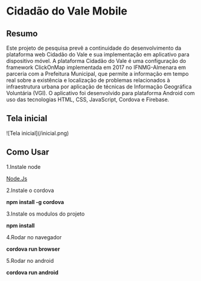 <h1>Cidadão do Vale Mobile</h1>

<h2>Resumo</h2>

Este projeto de pesquisa prevê a continuidade do desenvolvimento da plataforma web Cidadão do Vale e sua implementação em aplicativo para dispositivo móvel. A plataforma Cidadão do Vale é uma configuração do framework ClickOnMap implementada em 2017 no IFNMG-Almenara em parceria com a Prefeitura Municipal, que permite a informação em tempo real sobre a existência e localização de problemas relacionados à infraestrutura urbana por aplicação de técnicas de Informação Geográfica Voluntária (VGI). O aplicativo foi desenvolvido para plataforma Android com uso das tecnologias HTML, CSS, JavaScript, Cordova e Firebase.

<h2>Tela inicial</h2>
![Tela inicial](/inicial.png)

<h2>Como Usar</h2>

1.Instale node

[Node.Js](https://nodejs.org/en/)

2.Instale o cordova

**npm install -g cordova**

3.Instale os modulos do projeto

**npm install**

4.Rodar no navegador

**cordova run browser**

5.Rodar no android

**cordova run android**
